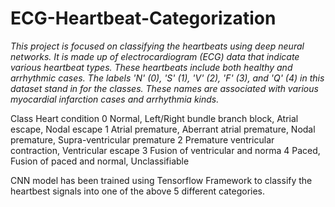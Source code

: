 ECG-Heartbeat-Categorization
==============================

*This project is focused on classifying the heartbeats using deep neural networks. It is made up of electrocardiogram (ECG) data that indicate various heartbeat types. These heartbeats include both healthy and arrhythmic cases. The labels 'N' (0), 'S' (1), 'V' (2), 'F' (3), and 'Q' (4) in this dataset stand in for the classes. These names are associated with various myocardial infarction cases and arrhythmia kinds.*


Class	Heart condition
0	    Normal, Left/Right bundle branch block, Atrial escape, Nodal escape
1	    Atrial premature, Aberrant atrial premature, Nodal premature, Supra-ventricular premature
2	    Premature ventricular contraction, Ventricular escape
3	    Fusion of ventricular and norma
4	    Paced, Fusion of paced and normal, Unclassifiable

CNN model has been trained using Tensorflow Framework to classify the heartbest signals into one of the above 5 different categories.


